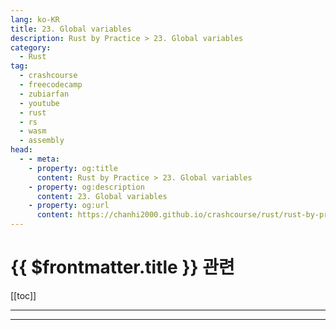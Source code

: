 ```yaml
---
lang: ko-KR
title: 23. Global variables
description: Rust by Practice > 23. Global variables
category: 
  - Rust
tag: 
  - crashcourse
  - freecodecamp
  - zubiarfan
  - youtube
  - rust
  - rs
  - wasm
  - assembly
head:
  - - meta:
    - property: og:title
      content: Rust by Practice > 23. Global variables
    - property: og:description
      content: 23. Global variables
    - property: og:url
      content: https://chanhi2000.github.io/crashcourse/rust/rust-by-practice/23.html
---
```


# {{ $frontmatter.title }} 관련

[[toc]]

---

---

<TagLinks />